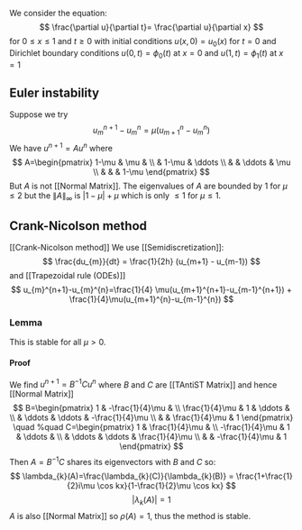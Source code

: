We consider the equation:
$$
\frac{\partial u}{\partial t}= \frac{\partial u}{\partial x}
$$
for $0\leq x\leq 1$ and $t\geq 0$
with initial conditions $u(x,0)=u_{0}(x)$ for $t=0$
and Dirichlet boundary conditions $u(0,t)=\phi_{0}(t)$ at $x=0$
and $u(1,t)=\phi_{1}(t)$ at $x=1$

## Euler instability
Suppose we try 
$$
u_{m}^{n+1}-u_{m}^{n} = \mu(u_{m+1}^{n}-u_{m}^{n})
$$
We have $u^{n+1}=Au^{n}$ where
$$
A=\begin{pmatrix}
1-\mu & \mu &  \\
 & 1-\mu & \ddots \\
 &  & \ddots & \mu \\
 &  &  &  1-\mu
\end{pmatrix}
$$
But $A$ is not [[Normal Matrix]]. 
The eigenvalues of $A$ are bounded by $1$ for $\mu\leq 2$ 
but the $\lVert A \rVert_{\infty}$ is $\lvert 1-\mu \rvert+\mu$ which is only $\leq 1$ for $\mu\leq 1$.
## Crank-Nicolson method
[[Crank-Nicolson method]]
We use [[Semidiscretization]]:
$$
\frac{du_{m}}{dt} = \frac{1}{2h} (u_{m+1} - u_{m-1})
$$
and [[Trapezoidal rule (ODEs)]]
$$
u_{m}^{n+1}-u_{m}^{n}=\frac{1}{4} \mu(u_{m+1}^{n+1}-u_{m-1}^{n+1}) + \frac{1}{4}\mu(u_{m+1}^{n}-u_{m-1}^{n})
$$
### Lemma
This is stable for all $\mu>0$.
#### Proof
We find $u^{n+1}=B^{-1}Cu^{n}$ 
where $B$ and $C$ are [[TAntiST Matrix]] and hence [[Normal Matrix]]
$$
B=\begin{pmatrix}
1 & -\frac{1}{4}\mu &  \\
\frac{1}{4}\mu & 1 & \ddots &  \\
 & \ddots & \ddots & -\frac{1}{4}\mu \\
 &  & \frac{1}{4}\mu & 1 
\end{pmatrix}
\quad %quad
C=\begin{pmatrix}
1 & \frac{1}{4}\mu &  \\
-\frac{1}{4}\mu & 1 & \ddots &  \\
 & \ddots & \ddots & \frac{1}{4}\mu \\
 &  & -\frac{1}{4}\mu & 1
\end{pmatrix}
$$
Then $A=B^{-1}C$ shares its eigenvectors with $B$ and $C$ so:
$$
\lambda_{k}(A)=\frac{\lambda_{k}(C)}{\lambda_{k}(B)} = \frac{1+\frac{1}{2}i\mu \cos kx}{1-\frac{1}{2}\mu \cos kx}
$$
$$
\lvert \lambda_{k}(A) \rvert =1
$$
$A$ is also [[Normal Matrix]] so $\rho(A)=1$, thus the method is stable.
